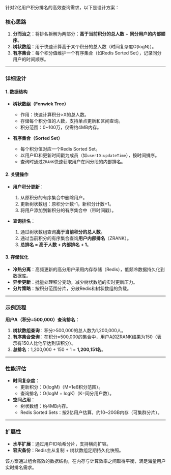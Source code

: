 针对2亿用户积分排名的高效查询需求，以下是设计方案：

### 核心思路
1. **分而治之**：将排名拆解为两部分：**高于当前积分的总人数** + **同分用户的内部顺序**。
2. **树状数组**：用于快速计算高于某个积分的总人数（时间复杂度O(logN)）。
3. **有序集合**：每个积分值维护一个有序集合（如Redis Sorted Set），记录同分用户的时间顺序。

---

### 详细设计
#### 1. 数据结构
- **树状数组（Fenwick Tree）**
    - 作用：快速计算积分>X的总人数。
    - 存储每个积分值的人数，支持单点更新和区间查询。
    - 积分范围：0~100万，仅需约4MB内存。

- **有序集合（Sorted Set）**
    - 每个积分值对应一个Redis Sorted Set。
    - 以用户ID和更新时间戳为成员（如`userID:updateTime`），按时间排序。
    - 查询时通过`ZRANK`快速获取用户在同分段的内部排名。

#### 2. 关键操作
- **用户积分更新**：
    1. 从原积分的有序集合中删除用户。
    2. 更新树状数组：原积分计数-1，新积分计数+1。
    3. 将用户添加到新积分的有序集合中（带时间戳）。

- **查询排名**：
    1. 通过树状数组查询**高于当前积分的总人数**。
    2. 通过当前积分的有序集合查询**用户内部排名**（ZRANK）。
    3. **总排名 = 高于人数 + 内部排名 + 1**。

#### 3. 存储优化
- **冷热分离**：高频更新的高分用户采用内存存储（Redis），低频冷数据持久化到数据库。
- **异步更新**：批量处理积分变动，减少树状数组的实时更新压力。
- **分片策略**：按积分范围分片，分散Redis和树状数组的负载。

---

### 示例流程
**用户A（积分=500,000）查询排名**：
1. **树状数组查询**：积分>500,000的总人数为1,200,000人。
2. **有序集合查询**：在积分=500,000的集合中，用户A的ZRANK结果为150（表示有150人比他早达到该积分）。
3. **总排名**：1,200,000 + 150 + 1 = **1,200,151名**。

---

### 性能评估
- **时间复杂度**：
    - 更新积分：O(logM)（M=1e6积分范围）。
    - 查询排名：O(logM + logK)（K=同分用户数）。
- **空间占用**：
    - 树状数组：约4MB内存。
    - Redis Sorted Sets：按2亿用户估算，约10~20GB内存（可集群分片）。

---

### 扩展性
- **水平扩展**：通过用户ID哈希分片，支持横向扩容。
- **容灾备份**：Redis主从复制 + 树状数组定期持久化快照。

该方案通过组合高效的数据结构，在内存与计算效率之间取得平衡，满足海量用户实时排名需求。